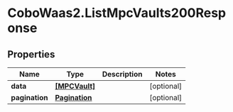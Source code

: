 # CoboWaas2.ListMpcVaults200Response

## Properties

Name | Type | Description | Notes
------------ | ------------- | ------------- | -------------
**data** | [**[MPCVault]**](MPCVault.md) |  | [optional] 
**pagination** | [**Pagination**](Pagination.md) |  | [optional] 


